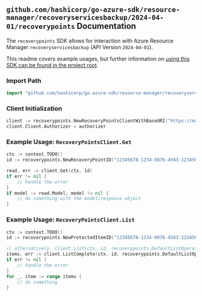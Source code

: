 
## `github.com/hashicorp/go-azure-sdk/resource-manager/recoveryservicesbackup/2024-04-01/recoverypoints` Documentation

The `recoverypoints` SDK allows for interaction with Azure Resource Manager `recoveryservicesbackup` (API Version `2024-04-01`).

This readme covers example usages, but further information on [using this SDK can be found in the project root](https://github.com/hashicorp/go-azure-sdk/tree/main/docs).

### Import Path

```go
import "github.com/hashicorp/go-azure-sdk/resource-manager/recoveryservicesbackup/2024-04-01/recoverypoints"
```


### Client Initialization

```go
client := recoverypoints.NewRecoveryPointsClientWithBaseURI("https://management.azure.com")
client.Client.Authorizer = authorizer
```


### Example Usage: `RecoveryPointsClient.Get`

```go
ctx := context.TODO()
id := recoverypoints.NewRecoveryPointID("12345678-1234-9876-4563-123456789012", "example-resource-group", "vaultName", "backupFabricName", "protectionContainerName", "protectedItemName", "recoveryPointId")

read, err := client.Get(ctx, id)
if err != nil {
	// handle the error
}
if model := read.Model; model != nil {
	// do something with the model/response object
}
```


### Example Usage: `RecoveryPointsClient.List`

```go
ctx := context.TODO()
id := recoverypoints.NewProtectedItemID("12345678-1234-9876-4563-123456789012", "example-resource-group", "vaultName", "backupFabricName", "protectionContainerName", "protectedItemName")

// alternatively `client.List(ctx, id, recoverypoints.DefaultListOperationOptions())` can be used to do batched pagination
items, err := client.ListComplete(ctx, id, recoverypoints.DefaultListOperationOptions())
if err != nil {
	// handle the error
}
for _, item := range items {
	// do something
}
```
